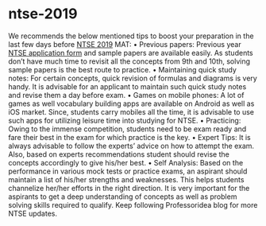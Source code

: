 # ntse-2019
We recommends the below mentioned tips to boost your preparation in the last few days before <a href="https://professoridea.com/ntse-2019/">NTSE 2019</a> MAT:
•	Previous papers: Previous year <a href="https://professoridea.com/ntse-application-form-2019/">NTSE application form</a> and sample papers are available easily. As students don’t have much time to revisit all the concepts from 9th and 10th, solving sample papers is the best route to practice.
•	Maintaining quick study notes: For certain concepts, quick revision of formulas and diagrams is very handy. It is advisable for an applicant to maintain such quick study notes and revise them a day before exam.
•	Games on mobile phones: A lot of games as well vocabulary building apps are available on Android as well as iOS market. Since, students carry mobiles all the time, it is advisable to use such apps for utilizing leisure time into studying for NTSE.
•	Practicing: Owing to the immense competition, students need to be exam ready and fare their best in the exam for which practice is the key.
•	Expert Tips: It is always advisable to follow the experts’ advice on how to attempt the exam. Also, based on experts recommendations student should revise the concepts accordingly to give his/her best.
•	Self Analysis: Based on the performance in various mock tests or practice exams, an aspirant should maintain a list of his/her strengths and weaknesses. This helps students channelize her/her efforts in the right direction.
It is very important for the aspirants to get a deep understanding of concepts as well as problem solving skills required to qualify. Keep following Professoridea blog for more NTSE updates.
